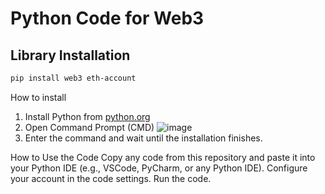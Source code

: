 # Python Code for Web3

## Library Installation  
```bash
pip install web3 eth-account

```

How to install
1. Install Python from [python.org](https://www.python.org/)
2. Open Command Prompt (CMD)
![image](https://github.com/CableKungZ/Web3_CommuDao/assets/64020377/5bdfef6b-9298-459d-93df-11293106ca6f)
3. Enter the command and wait until the installation finishes.



How to Use the Code
Copy any code from this repository and paste it into your Python IDE (e.g., VSCode, PyCharm, or any Python IDE).
Configure your account in the code settings.
Run the code.
